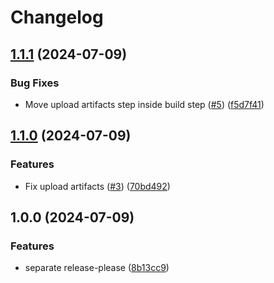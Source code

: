 # Changelog

## [1.1.1](https://github.com/tphbrok/beatrec/compare/v1.1.0...v1.1.1) (2024-07-09)


### Bug Fixes

* Move upload artifacts step inside build step ([#5](https://github.com/tphbrok/beatrec/issues/5)) ([f5d7f41](https://github.com/tphbrok/beatrec/commit/f5d7f41b69e41943226e95e23fa98f5c7021bd42))

## [1.1.0](https://github.com/tphbrok/beatrec/compare/v1.0.0...v1.1.0) (2024-07-09)


### Features

* Fix upload artifacts ([#3](https://github.com/tphbrok/beatrec/issues/3)) ([70bd492](https://github.com/tphbrok/beatrec/commit/70bd492f2bf2b31e85066b2c7e0a853543548c77))

## 1.0.0 (2024-07-09)


### Features

* separate release-please ([8b13cc9](https://github.com/tphbrok/beatrec/commit/8b13cc915ad925cc298acbf34c83e4c468abd392))
